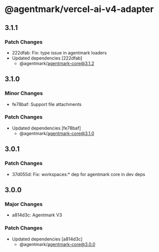 # @agentmark/vercel-ai-v4-adapter

## 3.1.1

### Patch Changes

- 222dfab: Fix: type issue in agentmark loaders
- Updated dependencies [222dfab]
  - @agentmark/agentmark-core@3.1.2

## 3.1.0

### Minor Changes

- fe78baf: Support file attachments

### Patch Changes

- Updated dependencies [fe78baf]
  - @agentmark/agentmark-core@3.1.0

## 3.0.1

### Patch Changes

- 37d055d: Fix: workspaces:\* dep for agentmark core in dev deps

## 3.0.0

### Major Changes

- a814d3c: Agentmark V3

### Patch Changes

- Updated dependencies [a814d3c]
  - @agentmark/agentmark-core@3.0.0
